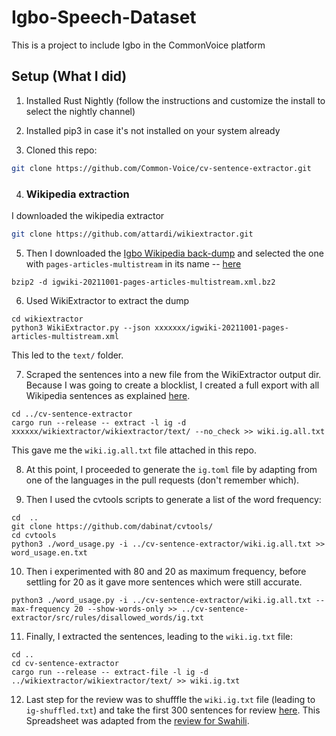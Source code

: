 # Igbo-Speech-Dataset
This is a project to include Igbo in the CommonVoice platform

## Setup (What I did)
1. Installed Rust Nightly (follow the instructions and customize the install to select the nightly channel)
2. Installed pip3 in case it's not installed on your system already

3. Cloned this repo:
```bash
git clone https://github.com/Common-Voice/cv-sentence-extractor.git
```

4. ### Wikipedia extraction
I downloaded the wikipedia extractor 
```bash
git clone https://github.com/attardi/wikiextractor.git
```
5. Then I downloaded the [Igbo Wikipedia back-dump](https://dumps.wikimedia.org/igwiki/20211001/) and selected the one with `pages-articles-multistream` in its name -- [here](https://dumps.wikimedia.org/igwiki/20211001/igwiki-20211001-pages-articles-multistream.xml.bz2)
```
bzip2 -d igwiki-20211001-pages-articles-multistream.xml.bz2
```
6. Used WikiExtractor to extract the dump 
```
cd wikiextractor
python3 WikiExtractor.py --json xxxxxxx/igwiki-20211001-pages-articles-multistream.xml
```
This led to the `text/` folder.

7. Scraped the sentences into a new file from the WikiExtractor output dir. Because I was going to create a blocklist, I created a full export with all Wikipedia sentences as explained [here](https://github.com/common-voice/cv-sentence-extractor#create-a-blocklist-based-on-less-common-words).
```
cd ../cv-sentence-extractor
cargo run --release -- extract -l ig -d xxxxxx/wikiextractor/wikiextractor/text/ --no_check >> wiki.ig.all.txt
```
This gave me the `wiki.ig.all.txt` file attached in this repo.

8. At this point, I proceeded to generate the `ig.toml` file by adapting from one of the languages in the pull requests (don't remember which).

9.  Then I used the cvtools scripts to generate a list of the word frequency:
```
cd  ..
git clone https://github.com/dabinat/cvtools/
cd cvtools
python3 ./word_usage.py -i ../cv-sentence-extractor/wiki.ig.all.txt >> word_usage.en.txt
```
10. Then i experimented with 80 and 20 as maximum frequency, before settling for 20 as it gave more sentences which were still accurate.
```
python3 ./word_usage.py -i ../cv-sentence-extractor/wiki.ig.all.txt --max-frequency 20 --show-words-only >> ../cv-sentence-extractor/src/rules/disallowed_words/ig.txt
```

11. Finally, I extracted the sentences, leading to the `wiki.ig.txt` file:
```
cd .. 
cd cv-sentence-extractor
cargo run --release -- extract-file -l ig -d ../wikiextractor/wikiextractor/text/ >> wiki.ig.txt
```
12. Last step for the review was to shufffle the `wiki.ig.txt` file (leading to `ig-shuffled.txt`) and take the first 300 sentences for review [here](https://docs.google.com/spreadsheets/d/1sjtQh2-0FG2juN3e9BnM3wRSvoICcXvqx7z7L_LuZos/edit?usp=sharing). This Spreadsheet was adapted from the [review for Swahili](https://docs.google.com/spreadsheets/d/1QJd4KLcRyhVcagLWQzknJ02-7JZOSU60h0WJ6EkvrUU/edit?usp=sharing).
